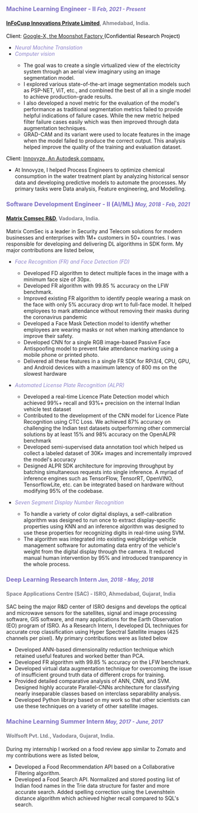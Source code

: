 <!-- infocusp -->
<h3>
    <span style="color: #7c6ec4; font-weight: bold;">
        Machine Learning Engineer - II
    </span>
    <span style="color: #7c6ec4; font-weight: light; font-style:italic; font-size:14px">
        Feb, 2021 - Present
    </span> 
</h3>
<h4>
    <span style="color: #7e7e87">
        <a href="https://www.infocusp.com/">InFoCusp Innovations Private Limited</a>, Ahmedabad, India.
    </span>
</h4>
<span style="color: #000000">
    Client: <a href="https://x.company/">Google-X, the Moonshot Factory </a>(Confidential Research Project) 
</span>
<ul>
  <li><span style="color: #8f85cd; font-style: italic;">Neural Machine Translation</span></li>
  <li><span style="color: #8f85cd; font-style: italic;">Computer vision</span></li>
    <ul>
      <li>The goal was to create a single virtualized view of the electricity system through an aerial view imaginary using an image segmentation model.</li> 
      <li>I explored various state-of-the-art image segmentation models such as PSP-NET, ViT, etc., and combined the best of all in a single model to achieve production-grade results.</li>
      <li>I also developed a novel metric for the evaluation of the model's performance as traditional segmentation metrics failed to provide helpful indications of failure cases. While the new metric helped filter failure cases easily which was then improved through data augmentation techniques.</li>
      <li>GRAD-CAM and its variant were used to locate features in the image when the model failed to produce the correct output. This analysis helped improve the quality of the training and evaluation dataset.</li>
    </ul>
</ul>
<span style="color: #000000">
    Client: <a href="https://www.innovyze.com/en-us">Innovyze, An Autodesk company.</a>
</span>
<ul>
  <li> At Innovyze, I helped Process Engineers to optimize chemical consumption in the water treatment plant by analyzing historical sensor data and developing predictive models to automate the processes. My primary tasks were Data analysis, Feature engineering, and Modelling.</li>
</ul>

<!-- matrix comsec -->
<h3>
    <span style="color: #7c6ec4; font-weight: bold;">
        Software Development Engineer - II (AI/ML)
    </span>
    <span style="color: #7c6ec4; font-weight: light; font-style:italic; font-size:14px">
        May, 2018 - Feb, 2021
    </span> 
</h3>
<h4>
    <span style="color: #7e7e87">
        <a href="https://www.matrixcomsec.com/">Matrix Comsec R&D</a>, Vadodara, India.
    </span>
</h4>
Matrix ComSec is a leader in Security and Telecom solutions for modern businesses and enterprises with 1M+ customers in 50+ countries. I was responsible for developing and delivering DL algorithms in SDK form. My major contributions are listed below,
<ul>
  <li><span style="color: #8f85cd; font-style: italic;">Face Recognition (FR) and Face Detection (FD)</span></li>
    <ul>
      <li>Developed FD algorithm to detect multiple faces in the image with a minimum face size of 30px.</li> 
      <li>Developed FR algorithm with 99.85 % accuracy on the LFW benchmark.</li>
      <li>Improved existing FR algorithm to identify people wearing a mask on the face with only 5% accuracy drop wrt to full-face model. It helped employees to mark attendance without removing their masks during the coronavirus pandemic</li>
      <li>Developed a Face Mask Detection model to identify whether employees are wearing masks or not when marking attendance to improve their safety.</li>
      <li>Developed CNN for a single RGB image-based Passive Face Antispoofing model to prevent fake attendance marking using a mobile phone or printed photo.</li>
      <li>Delivered all these features in a single FR SDK for RPi3/4, CPU, GPU, and Android devices with a maximum latency of 800 ms on the slowest hardware</li>
    </ul>
  </li>
</ul>
<ul>
  <li><span style="color: #8f85cd; font-style: italic;">Automated License Plate Recognition (ALPR)</span></li>
    <ul>
      <li>Developed a real-time Licence Plate Detection model which achieved 99%+ recall and 93%+ precision on the internal Indian vehicle test dataset</li>
      <li>Contributed to the development of the CNN model for Licence Plate Recognition using CTC Loss. We achieved 87% accuracy on challenging the Indian test datasets outperforming other commercial solutions by at least 15% and 98% accuracy on the OpenALPR benchmark</li>
      <li>Developed semi-supervised data annotation tool which helped us collect a labeled dataset of 30K+ images and incrementally improved the model's accuracy</li>
      <li>Designed ALPR SDK architecture for improving throughput by batching simultaneous requests into single inference. A myriad of inference engines such as TensorFlow, TensorRT, OpenVINO, TensorflowLite, etc. can be integrated based on hardware without modifying 95% of the codebase.</li>
    </ul>
  </li>
</ul>
<ul>
  <li><span style="color: #8f85cd; font-style: italic;">Seven Segment Display Number Recognition</span></li>
    <ul>
      <li>To handle a variety of color digital displays, a self-calibration algorithm was designed to run once to extract display-specific properties using KNN and an inference algorithm was designed to use these properties for recognizing digits in real-time using SVM.</li>
      <li>The algorithm was integrated into existing weighbridge vehicle management software for automating data entry of the vehicle's weight from the digital display through the camera. It reduced manual human intervention by 95% and introduced transparency in the whole process.</li>
    </ul>
  </li>
</ul>

<!-- isro -->
<h3>
    <span style="color: #7c6ec4; font-weight: bold;">
        Deep Learning Research Intern
    </span>
    <span style="color: #7c6ec4; font-weight: light; font-style:italic; font-size:14px">
        Jan, 2018 - May, 2018
    </span> 
</h3>
<h4>
    <span style="color: #7e7e87">
        Space Applications Centre (SAC) - ISRO, Ahmedabad, Gujarat, India
    </span>
</h4>
SAC being the major R&D center of ISRO designs and develops the optical and microwave sensors for the satellites, signal and image processing software, GIS software, and many applications for the Earth Observation (EO) program of ISRO. As a Research Intern, I developed DL techniques for accurate crop classification using Hyper Spectral Satellite images (425 channels per pixel). My primary contributions were as listed below
<ul>
    <li>Developed ANN-based dimensionality reduction technique which retained useful features and worked better than PCA.</li> 
    <li>Developed FR algorithm with 99.85 % accuracy on the LFW benchmark.</li>
    <li>Developed virtual data augmentation technique for overcoming the issue of insufficient ground truth data of different crops for training.</li>
    <li>Provided detailed comparative analysis of ANN, CNN, and SVM. Designed highly accurate Parallel-CNNs architecture for classifying nearly inseparable classes based on interclass separability analysis.
    <li>Developed Python library based on my work so that other scientists can use these techniques on a variety of other satellite images.</li>
</ul>

<!-- wolfsoft -->
<h3>
    <span style="color: #7c6ec4; font-weight: bold;">
       Machine Learning Summer Intern
    </span>
    <span style="color: #7c6ec4; font-weight: light; font-style:italic; font-size:14px">
        May, 2017 - June, 2017
    </span> 
</h3>
<h4>
    <span style="color: #7e7e87">
        Wolfsoft Pvt. Ltd., Vadodara, Gujarat, India.
    </span>
</h4>
During my internship I worked on a food review app similar to Zomato and my contributions were as listed below,
<ul>
    <li>Developed a Food Recommendation API based on a Collaborative Filtering algorithm.</li> 
    <li>Developed a Food Search API. Normalized and stored posting list of Indian food names in the Trie data structure for faster and more accurate search. Added spelling correction using the Levenshtein distance algorithm which achieved higher recall compared to SQL's search.</li>
</ul>